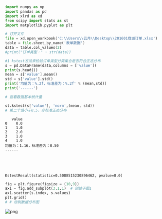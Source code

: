 ```python
import numpy as np
import pandas as pd
import xlrd as xd
from scipy import stats as st
import matplotlib.pyplot as plt

# 打开文件
file = xd.open_workbook('C:\\Users\\云月\\Desktop\\201601商城订单.xlsx')
table = file.sheet_by_name('表单数据')
data = table.col_values(2)
#print("订单类型：" + str(data))

#1 kstest方法来检验订单类型分类集合是否符合正态分布
s = pd.DataFrame(data,columns = ['value'])
print(s.head())
mean = s['value'].mean()
std = s['value'].std()
print('均值为：%.2f，标准差为：%.2f' % (mean,std))
print('------')

# 查看数据基本统计量

st.kstest(s['value'], 'norm',(mean, std))
# 第二个值小于0.5，非标准正态分布

```

       value
    0    0.0
    1    1.0
    2    2.0
    3    1.0
    4    1.0
    均值为：1.16，标准差为：0.50
    ------
    




    KstestResult(statistic=0.5088515230896462, pvalue=0.0)




```python
fig = plt.figure(figsize = (10,9))
ax1 = fig.add_subplot(3,1,1)  # 创建子图1
ax1.scatter(s.index, s.values)
plt.grid()
# # 绘制数据分布图
```


![png](output_1_0.png)

